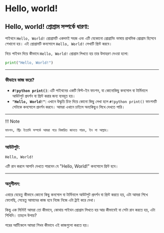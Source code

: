 # Hello, world!

## Hello, world! প্রোগ্রাম সম্পর্কে ধারণা:

পাইথনে `Hello, World!` প্রোগ্রামটি একদমই সহজ এবং এটি যেকোনো প্রোগ্রামিং ভাষায় প্রাথমিক প্রোগ্রাম হিসেবে শেখানো হয়। এই প্রোগ্রামটি কনসোলে `Hello, World!` লেখাটি প্রিন্ট করবে।

নিচে পাইথন দিয়ে কীভাবে `Hello, World!` প্রোগ্রাম লিখতে হয় তার উদাহরণ দেওয়া হলো:

```python title="hello_world.py"
print("Hello, World!")
```

---
### কীভাবে কাজ করে?
- **`#!python print()`**: এটি পাইথনের একটি বিল্ট-ইন ফাংশন, যা কোনোকিছু কনসোল বা টার্মিনালে আউটপুট প্রদর্শন বা প্রিন্ট করার জন্য ব্যবহৃত হয়।
- **`"Hello, World!"`**: এখানে উদ্ধৃতি চিহ্ন দিয়ে কোনো কিছু লেখা হলে `#!python print()` ফাংশনটি সেটাকে কনসোলে প্রদর্শন করবে। আমরা এখানে চাইলে অন্যকিছুও লিখে দেখতে পারি।

---

!!! Note

    ফাংশন, স্ট্রিং ইত্যাদি সম্পর্কে আমরা পরে বিস্তারিত জানতে পারব, ইন শা আল্লাহ।

---

### আউটপুট:
```
Hello, World!
```

এটি রান করলে আপনি দেখতে পারবেন যে "Hello, World!" কনসোলে প্রিন্ট হবে।

---

### অনুশীলন:
এবারে যেহেতু কীভাবে কোনো কিছু কনসোল বা টার্মিনালে আউটপুট প্রদর্শন বা প্রিন্ট করতে হয়, এটা আমরা শিখে ফেলেছি, সেহেতু আমাদের কাজ হবে নিজে নিজে এটা ট্রাই করে দেখা।

কিন্তু এক মিনিট! আমরা তো কীভাবে, কোথায় পাইথন প্রোগ্রাম লিখতে হয় আর কীভাবেই বা সেটা রান করতে হয়, এটা শিখিনি। তাহলে উপায়?

পরের আর্টিকেলে আমরা শিখব কীভাবে এই কাজগুলো করতে হয়।